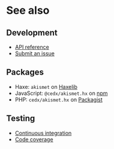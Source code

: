 # See also

## Development
- [API reference](https://api.belin.io/akismet.hx)
- [Submit an issue](https://git.belin.io/cedx/akismet.hx/issues)

## Packages
- Haxe: `akismet` on [Haxelib](https://lib.haxe.org/p/akismet)
- JavaScript: `@cedx/akismet.hx` on [npm](https://www.npmjs.com/package/@cedx/akismet.hx)
- PHP: `cedx/akismet.hx` on [Packagist](https://packagist.org/packages/cedx/akismet.hx)

## Testing
- [Continuous integration](https://github.com/cedx/akismet.hx/actions)
- [Code coverage](https://coveralls.io/github/cedx/akismet.hx)
